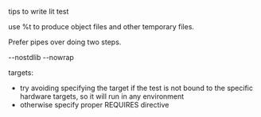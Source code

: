 

tips to write lit test

use %t to produce object files and other temporary files.

Prefer pipes over doing two steps.

--nostdlib
--nowrap

targets:
 - try avoiding specifying the target if the test is not bound to the specific hardware targets, so it will run in any environment
 - otherwise specify proper REQUIRES directive

